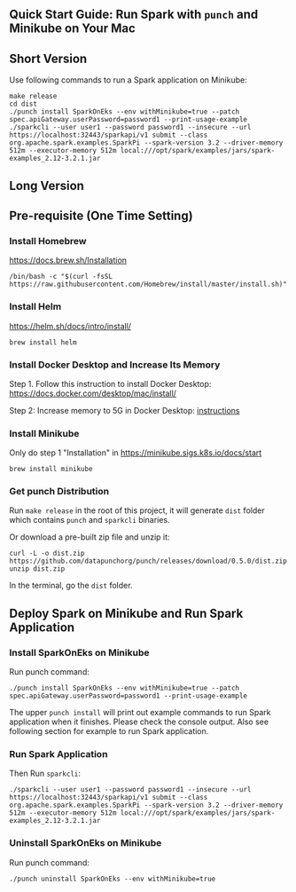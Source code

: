 Quick Start Guide: Run Spark with `punch` and Minikube on Your Mac
---

Short Version
---

Use following commands to run a Spark application on Minikube:

```
make release
cd dist
./punch install SparkOnEks --env withMinikube=true --patch spec.apiGateway.userPassword=password1 --print-usage-example
./sparkcli --user user1 --password password1 --insecure --url https://localhost:32443/sparkapi/v1 submit --class org.apache.spark.examples.SparkPi --spark-version 3.2 --driver-memory 512m --executor-memory 512m local:///opt/spark/examples/jars/spark-examples_2.12-3.2.1.jar
```

Long Version
---

## Pre-requisite (One Time Setting)

### Install Homebrew

https://docs.brew.sh/Installation

```
/bin/bash -c "$(curl -fsSL https://raw.githubusercontent.com/Homebrew/install/master/install.sh)"
```

### Install Helm

https://helm.sh/docs/intro/install/

```
brew install helm
```

### Install Docker Desktop and Increase Its Memory

Step 1. Follow this instruction to install Docker Desktop: https://docs.docker.com/desktop/mac/install/

Step 2: Increase memory to 5G in Docker Desktop: [instructions](docs/IncreaseDockerMemory.md)

### Install Minikube

Only do step 1 "Installation" in https://minikube.sigs.k8s.io/docs/start

```
brew install minikube
```

### Get punch Distribution

Run `make release` in the root of this project, it will generate `dist` folder which contains `punch` and `sparkcli` binaries.

Or download a pre-built zip file and unzip it:
```
curl -L -o dist.zip https://github.com/datapunchorg/punch/releases/download/0.5.0/dist.zip
unzip dist.zip
```

In the terminal, go the `dist` folder.

## Deploy Spark on Minikube and Run Spark Application

### Install SparkOnEks on Minikube

Run punch command:

```
./punch install SparkOnEks --env withMinikube=true --patch spec.apiGateway.userPassword=password1 --print-usage-example
```

The upper `punch install` will print out example commands to run Spark application when it finishes.
Please check the console output. Also see following section for example to run Spark application.

### Run Spark Application

Then Run `sparkcli`:

```
./sparkcli --user user1 --password password1 --insecure --url https://localhost:32443/sparkapi/v1 submit --class org.apache.spark.examples.SparkPi --spark-version 3.2 --driver-memory 512m --executor-memory 512m local:///opt/spark/examples/jars/spark-examples_2.12-3.2.1.jar
```

### Uninstall SparkOnEks on Minikube

Run punch command:

```
./punch uninstall SparkOnEks --env withMinikube=true
```
